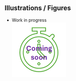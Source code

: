 ## Illustrations / Figures

* Work in progress  
![work in progress](../../images/comingSoon.png "work in progress")
